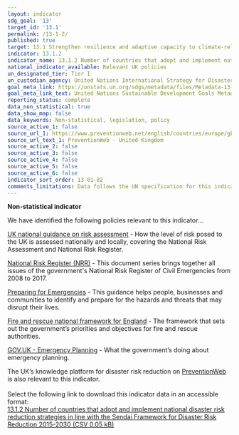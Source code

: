 ```yaml
---
layout: indicator
sdg_goal: '13'
target_id: '13.1'
permalink: /13-1-2/
published: true
target: 13.1 Strengthen resilience and adaptive capacity to climate-related hazards and natural disasters in all countries
indicator: 13.1.2
indicator_name: 13.1.2 Number of countries that adopt and implement national disaster risk reduction strategies in line with the Sendai Framework for Disaster Risk Reduction 2015-2030 
national_indicator_available: Relevant UK policies
un_designated_tier: Tier I
un_custodian_agency: United Nations International Strategy for Disaster Reduction (UNISDR)
goal_meta_link: https://unstats.un.org/sdgs/metadata/files/Metadata-13-01-02.pdf
goal_meta_link_text: United Nations Sustainable Development Goals Metadata (PDF 217 KB)
reporting_status: complete
data_non_statistical: true
data_show_map: false
data_keywords: Non-statistical, legislation, policy
source_active_1: false
source_url_1: https://www.preventionweb.net/english/countries/europe/gbr/
source_url_text_1: PreventionWeb - United Kingdom
source_active_2: false
source_active_3: false
source_active_4: false
source_active_5: false
source_active_6: false
indicator_sort_order: 13-01-02
comments_limitations: Data follows the UN specification for this indicator. This indicator has been identified in collaboration with topic experts.
---
```

**Non-statistical indicator**

We have identified the following policies relevant to this indicator…

[UK national guidance on risk assessment](https://www.gov.uk/guidance/risk-assessment-how-the-risk-of-emergencies-in-the-uk-is-assessed#local-risk-assessment-and-community-risk-registers) - How the level of risk posed to the UK is assessed nationally and locally, covering the National Risk Assessment and National Risk Register.

[National Risk Register (NRR)](https://www.gov.uk/government/collections/national-risk-register-of-civil-emergencies) - This document series brings together all issues of the government's National Risk Register of Civil Emergencies from 2008 to 2017.

[Preparing for Emergencies](https://www.gov.uk/government/publications/preparing-for-emergencies/preparing-for-emergencies) - This guidance helps people, businesses and communities to identify and prepare for the hazards and threats that may disrupt their lives.

[Fire and rescue national framework for England](https://www.gov.uk/government/collections/fire-and-rescue-national-framework-for-england) - The framework that sets out the government’s priorities and objectives for fire and rescue authorities.

[GOV.UK - Emergency Planning](https://www.gov.uk/government/policies/emergency-planning) - What the government’s doing about emergency planning.

The UK’s knowledge platform for disaster risk reduction on [PreventionWeb]( https://www.preventionweb.net/english/countries/europe/gbr/) is also relevant to this indicator.<br><br> Select the following link to download this indicator data in an accessible format:<br>[13.1.2 Number of countries that adopt and implement national disaster risk reduction strategies in line with the Sendai Framework for Disaster Risk Reduction 2015-2030  (CSV 0.05 kB)](https://sustainabledevelopment-uk.github.io/sdg-data/data/13-1-2.csv)

